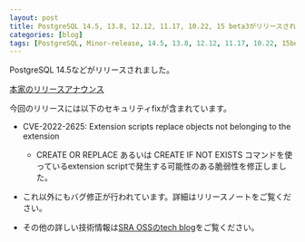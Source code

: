 ```yaml
---
layout: post
title: PostgreSQL 14.5, 13.8, 12.12, 11.17, 10.22, 15 beta3がリリースされました
categories: [blog]
tags: [PostgreSQL, Minor-release, 14.5, 13.8, 12.12, 11.17, 10.22, 15beta3]
---
```


PostgreSQL 14.5などがリリースされました。

[本家のリリースアナウンス](https://www.postgresql.org/about/news/postgresql-145-138-1212-1117-1022-and-15-beta-3-released-2496/)

今回のリリースには以下のセキュリティfixが含まれています。

- CVE-2022-2625: Extension scripts replace objects not belonging to the extension

	- CREATE OR REPLACE あるいは CREATE IF NOT EXISTS コマンドを使っているextension scriptで発生する可能性のある脆弱性を修正しました。

- これ以外にもバグ修正が行われています。詳細はリリースノートをご覧ください。

- その他の詳しい技術情報は[SRA OSSのtech blog](https://www.sraoss.co.jp/tech-blog/)をご覧ください。
